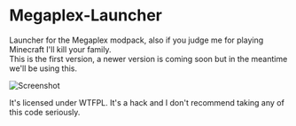 # Megaplex-Launcher
Launcher for the Megaplex modpack, also if you judge me for playing Minecraft I'll kill your family.  
This is the first version, a newer version is coming soon but in the meantime we'll be using this.

![Screenshot](https://i.imgur.com/iSIlfNh.png)

It's licensed under WTFPL. It's a hack and I don't recommend taking any of this code seriously.
